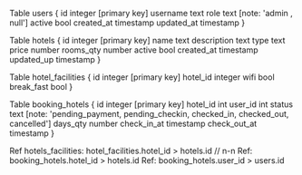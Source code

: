 Table users {
id integer [primary key]
username text
role text [note: 'admin , null']
active bool
created_at timestamp
updated_at timestamp
}

Table hotels {
id integer [primary key]
name text
description text
type text
price number
rooms_qty number
active bool
created_at timestamp
updated_up timestamp
}

Table hotel_facilities {
id integer [primary key]
hotel_id integer
wifi bool
break_fast bool
}

Table booking_hotels {
id integer [primary key]
hotel_id int
user_id int
status text [note: 'pending_payment, pending_checkin, checked_in, checked_out, cancelled']
days_qty number
check_in_at timestamp
check_out_at timestamp
}

Ref hotels_facilities: hotel_facilities.hotel_id > hotels.id // n-n
Ref: booking_hotels.hotel_id > hotels.id
Ref: booking_hotels.user_id > users.id
